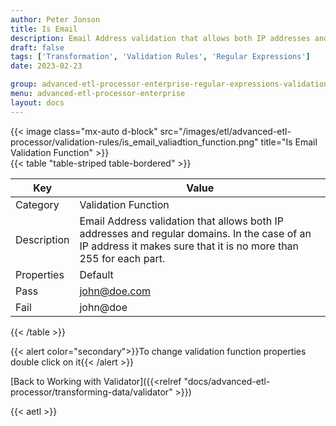```yaml
---
author: Peter Jonson
title: Is Email
description: Email Address validation that allows both IP addresses and regular domains. In the case of an IP address it makes sure that it is no more than 255 for each part.
draft: false
tags: ['Transformation', 'Validation Rules', 'Regular Expressions']
date: 2023-02-23

group: advanced-etl-processor-enterprise-regular-expressions-validation
menu: advanced-etl-processor-enterprise
layout: docs
---
```


{{< image class="mx-auto d-block"  src="/images/etl/advanced-etl-processor/validation-rules/is_email_valiadtion_function.png" title="Is Email Validation Function" >}}
\
{{< table "table-striped table-bordered" >}}

| Key         | Value                                                                                                                                                             |
| ----------- | ----------------------------------------------------------------------------------------------------------------------------------------------------------------- |
| Category    | Validation Function                                                                                                                                               |
| Description | Email Address validation that allows both IP addresses and regular domains. In the case of an IP address it makes sure that it is no more than 255 for each part. |
| Properties  | Default                                                                                                                                                           |
| Pass        | john@doe.com                                                                                                                                                      |
| Fail        | john@doe                                                                                                                                                          |

{{< /table >}}

{{< alert color="secondary">}}To change validation function properties double click on it{{< /alert >}}

[Back to Working with Validator]({{<relref "docs/advanced-etl-processor/transforming-data/validator" >}})

{{< aetl >}}
